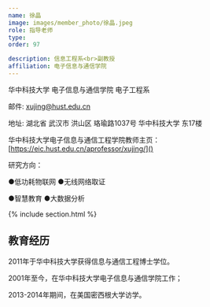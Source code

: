 ```yaml
---
name: 徐晶
image: images/member_photo/徐晶.jpeg
role: 指导老师
type: 
order: 97

description: 信息工程系<br>副教授
affiliation: 电子信息与通信学院
---
```

华中科技大学 电子信息与通信学院 电子工程系

邮件: xujing@hust.edu.cn

地址: 湖北省 武汉市 洪山区 珞瑜路1037号 华中科技大学 东17楼

华中科技大学电子信息与通信工程学院教师主页：[https://eic.hust.edu.cn/aprofessor/xujing/]()

研究方向：

●低功耗物联网      ●无线网络取证

●智慧教育            ●大数据分析

{% include section.html %}

## 教育经历

2011年于华中科技大学获得信息与通信工程博士学位。

2001年至今，在华中科技大学电子信息与通信学院工作；

2013-2014年期间，在美国密西根大学访学。
